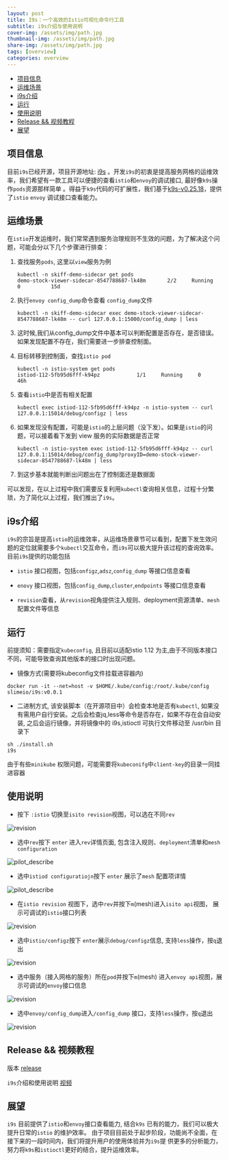 ```yaml
---
layout: post
title: I9s：一个高效的Istio可视化命令行工具
subtitle: i9s介绍与使用说明
cover-img: /assets/img/path.jpg
thumbnail-img: /assets/img/path.jpg
share-img: /assets/img/path.jpg
tags: [overview]
categories: overview
---
```


- [项目信息](#项目信息)
- [运维场景](#运维场景)
- [i9s介绍](#i9s介绍)
- [运行](#运行)
- [使用说明](#使用说明)
- [Release && 视频教程](#release--视频教程)
- [展望](#展望)

## 项目信息

目前`i9s`已经开源，项目开源地址: [i9s](https://github.com/slime-io/i9s) 。开发`i9s`的初衷是提高服务网格的运维效率，我们希望有一款工具可以便捷的查看`istio`和`envoy`的调试接口, 最好像`k9s`操作`pods`资源那样简单 。得益于`k9s`代码的可扩展性，我们基于[k9s-v0.25.18](https://github.com/derailed/k9s/releases/tag/v0.25.18)，提供了`istio` `envoy` 调试接口查看能力。

## 运维场景

在`istio`开发运维时，我们常常遇到服务治理规则不生效的问题，为了解决这个问题，可能会分以下几个步骤进行排查：

1. 查找服务`pods`, 这里以`view`服务为例
   ```
   kubectl -n skiff-demo-sidecar get pods
   demo-stock-viewer-sidecar-8547788687-lk48m       2/2     Running   0          15d
   ```

2. 执行`envoy config_dump`命令查看 `config_dump`文件
   ```
   kubectl -n skiff-demo-sidecar exec demo-stock-viewer-sidecar-8547788687-lk48m -- curl 127.0.0.1:15000/config_dump | less
   ```

3. 这时候,我们从config_dump文件中基本可以判断配置是否存在，是否错误。如果发现配置不存在，我们需要进一步排查控制面。

4. 目标转移到控制面，查找`istio pod`
   ```
   kubectl -n istio-system get pods
   istiod-112-5fb95d6fff-k94pz            1/1     Running     0          46h
   ```

5. 查看`istio`中是否有相关配置
   ```
   kubectl exec istiod-112-5fb95d6fff-k94pz -n istio-system -- curl 127.0.0.1:15014/debug/configz | less
   ```

6. 如果发现没有配置，可能是`istio`的上层问题（没下发）。如果是`istio`的问题，可以接着看下发到 view 服务的实际数据是否正常
   ```
   kubectl -n istio-system exec istiod-112-5fb95d6fff-k94pz -- curl 127.0.0.1:15014/debug/config_dump?proxyID=demo-stock-viewer-sidecar-8547788687-lk48m | less
   ```

7. 到这步基本就能判断出问题出在了控制面还是数据面

可以发现，在以上过程中我们需要反复利用`kubectl`查询相关信息，过程十分繁琐，为了简化以上过程，我们推出了`i9s`。

## i9s介绍

`i9s`的宗旨是提高`istio`的运维效率，从运维场景章节可以看到，配置下发生效问题的定位就需要多个`kubectl`交互命令，而`i9s`可以极大提升该过程的查询效率。目前`i9s`提供的功能包括

- `istio` 接口视图，包括`configz`,`adsz`,`config_dump` 等接口信息查看

- `enovy` 接口视图，包括`config_dump`,`cluster`,`endpoints` 等接口信息查看

- `revision`查看，从`revision`视角提供注入规则、deployment资源清单、`mesh`配置文件等信息

## 运行

前提须知：需要指定`kubeconfig`, 且目前以适配istio 1.12 为主,由于不同版本接口不同，可能导致查询其他版本的接口时出现问题。

- 镜像方式(需要将kubeconfig文件挂载进容器内)
```
docker run -it --net=host -v $HOME/.kube/config:/root/.kube/config slimeio/i9s:v0.0.1
```

- 二进制方式, 该安装脚本（在开源项目中）会检查本地是否有`kubectl`, 如果没有需用户自行安装。之后会检查jq,less等命令是否存在，如果不存在会自动安装, 之后会运行镜像，并将镜像中的 i9s,istioctl 可执行文件移动至 /usr/bin 目录下
```
sh ./install.sh
i9s
```

由于有些`minikube` 权限问题，可能需要将`kubeconifg`中`client-key`的目录一同挂进容器

## 使用说明

- 按下 `:istio` 切换至`isito revision`视图，可以选在不同`rev`

![revision](../../assets/img/i9s/revision.png)

- 选中`rev`按下 `enter` 进入`rev`详情页面, 包含注入规则、`deployment`清单和`mesh configuration`

![pilot_describe](../../assets/img/i9s/pilot_describe.png)

- 选中`istiod configuratiojn`按下 `enter` 展示了`mesh` 配置项详情

![pilot_describe](../../assets/img/i9s/istio_configmap.png)

- 在`istio revision` 视图下，选中`rev`并按下`m`(mesh)进入`isito api`视图， 展示可调试的`istio`接口列表

![revision](../../assets/img/i9s/pilot_api.png)

- 选中`istio/configz`按下 `enter`展示`debug/configz`信息, 支持`less`操作，按`q`退出

![revision](../../assets/img/i9s/configz.png)

- 选中服务（接入网格的服务）所在`pod`并按下`m`(mesh) 进入`envoy api`视图，展示可调试的`envoy`接口信息

![revision](../../assets/img/i9s/envoy_api.png)

- 选中`envoy/config_dump`进入`/config_dump` 接口，支持`less`操作，按`q`退出

![revision](../../assets/img/i9s/config_dump.png)

## Release && 视频教程

版本 [release](https://github.com/slime-io/i9s/releases/tag/v0.0.1-i9s)

`i9s`介绍和使用说明 [视频](https://www.bilibili.com/video/BV1JZ4y1Y71i?pop_share=1&vd_source=00e91b5259369c7e4fedda13d49048d8)

## 展望

`i9s` 目前提供了`istio`和`envoy`接口查看能力, 结合`k9s` 已有的能力，我们可以极大提升日常的`istio` 的维护效率。 由于项目目前处于起步阶段，功能尚不全面，在接下来的一段时间内，我们将提升用户的使用体验并为`i9s`提 供更多的分析能力，努力将`k9s`和`istioctl`更好的结合，提升运维效率。
